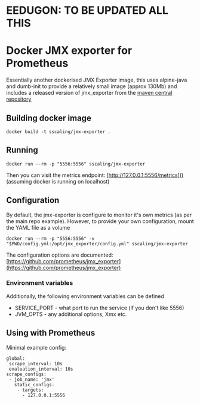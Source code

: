 # EEDUGON: TO BE UPDATED ALL THIS

# Docker JMX exporter for Prometheus

Essentially another dockerised JMX Exporter image, this uses alpine-java and dumb-init to provide a relatively small image (approx 130Mb) and includes a released version of jmx_exporter from the [maven central repository](https://repo1.maven.org/maven2/io/prometheus/jmx/jmx_prometheus_httpserver/)

## Building docker image

	docker build -t sscaling/jmx-exporter .

## Running

	docker run --rm -p "5556:5556" sscaling/jmx-exporter

Then you can visit the metrics endpoint: [http://127.0.0.1:5556/metrics]() (assuming docker is running on localhost)

## Configuration

By default, the jmx-exporter is configure to monitor it's own metrics (as per the main repo example). However, to provide your own configuration, mount the YAML file as a volume

	docker run --rm -p "5556:5556" -v "$PWD/config.yml:/opt/jmx_exporter/config.yml" sscaling/jmx-exporter

The configuration options are documented: [https://github.com/prometheus/jmx_exporter](https://github.com/prometheus/jmx_exporter)

### Environment variables

Additionally, the following environment variables can be defined

* SERVICE_PORT - what port to run the service (if you don't like 5556)
* JVM_OPTS - any additional options, Xmx etc.

## Using with Prometheus

Minimal example config:

	global:
	 scrape_interval: 10s
	 evaluation_interval: 10s
	scrape_configs:
	 - job_name: 'jmx'
	   static_configs:
	    - targets:
	      - 127.0.0.1:5556

